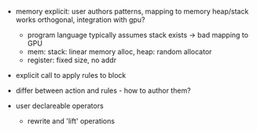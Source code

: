 - memory explicit: user authors patterns, mapping to memory heap/stack works orthogonal, integration with gpu?
    - program language typically assumes stack exists -> bad mapping to GPU
    - mem: stack: linear memory alloc, heap: random allocator
    - register: fixed size, no addr


- explicit call to apply rules to block
- differ between action and rules - how to author them?

- user declareable operators
    - rewrite and 'lift' operations





